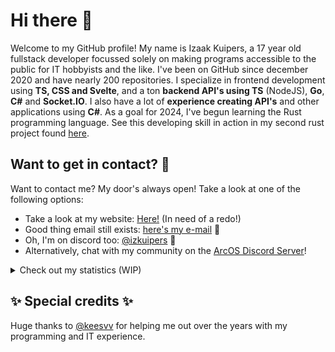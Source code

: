 # Hi there 👋

Welcome to my GitHub profile! My name is Izaak Kuipers, a 17 year old fullstack developer focussed solely on making programs accessible to the public for IT hobbyists and the like. I've been on GitHub since december 2020 and have nearly 200 repositories. I specialize in frontend development using **TS, CSS and Svelte**, and a ton **backend API's using TS** (NodeJS), **Go**, **C#** and **Socket.IO**. I also have a lot of **experience creating API's** and other applications using **C#**. As a goal for 2024, I've begun learning the Rust programming language. See this developing skill in action in my second rust project found [here](https://github.com/IzKuipers/ArcOffload).

## Want to get in contact? 📧

Want to contact me? My door's always open! Take a look at one of the following options:

- Take a look at my website: [Here!](https://izkuipers.nl) (In need of a redo!)
- Good thing email still exists: [here's my e-mail](mailto:izaak@arcapi.nl) 📧
- Oh, I'm on discord too: [@izkuipers](https://discordapp.com/users/656469722526908427) 💬
- Alternatively, chat with my community on the [ArcOS Discord Server](https://discord.gg/S3fTadu88C)!

<details>

<summary>Check out my statistics (WIP)</summary>

<br/>

> **NOTE**: This section is currently being worked on, I need to get myself hands on some more nerdy stats to put here, hang on!

![](https://streak-stats.demolab.com/?user=IzKuipers)

</details>


## ✨ Special credits ✨

Huge thanks to [@keesvv](https://www.github.com/keesvv) for helping me out over the years with my programming and IT experience.
